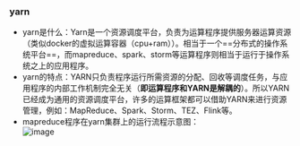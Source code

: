 ### yarn
- yarn是什么：Yarn是一个资源调度平台，负责为运算程序提供服务器运算资源（类似docker的虚拟运算容器（cpu+ram））。相当于一个==分布式的操作系统平台==，而mapreduce、spark、storm等运算程序则相当于运行于操作系统之上的应用程序。
- yarn的特点：YARN只负责程序运行所需资源的分配、回收等调度任务，与应用程序的内部工作机制完全无关（**即运算程序和YARN是解耦的**）。所以YARN已经成为通用的资源调度平台，许多的运算框架都可以借助YARN来进行资源管理，例如：MapReduce、Spark、Storm、TEZ、Flink等。
- mapreduce程序在yarn集群上的运行流程示意图：  
![image](https://wx4.sinaimg.cn/mw690/006CX93ply1fwqly3c82bj31kw0yzwqx.jpg)